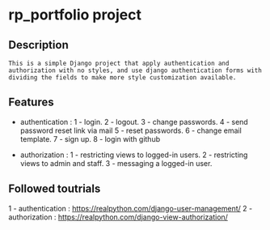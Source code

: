 # rp_portfolio project #

## Description ##
	This is a simple Django project that apply authentication and authorization with no styles, and use django authentication forms with dividing the fields to make more style customization available.
	
## Features ##
* authentication :
	1 - login.
	2 - logout.
	3 - change passwords.
	4 - send password reset link via mail
	5 - reset passwords.
	6 - change email template.
	7 - sign up.
	8 - login with github
	
* authorization :
	1 - restricting views to logged-in users.
	2 - restricting views to admin and staff.
	3 - messaging a logged-in user.
	
## Followed toutrials ##
1 - authentication : https://realpython.com/django-user-management/
2 - authorization : https://realpython.com/django-view-authorization/
